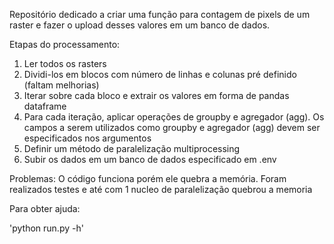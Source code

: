 Repositório dedicado a criar uma função para contagem de pixels de um raster e fazer o upload desses valores em um banco de dados.

Etapas do processamento:

1. Ler todos os rasters
2. Dividi-los em blocos com número de linhas e colunas pré definido (faltam melhorias)
3. Iterar sobre cada bloco e extrair os valores em forma de pandas dataframe
4. Para cada iteração, aplicar operações de groupby e agregador (agg). Os campos a serem utilizados como groupby e agregador (agg) devem ser especificados nos argumentos
5. Definir um método de paralelização multiprocessing 
6. Subir os dados em um banco de dados especificado em .env




Problemas: O código funciona porém ele quebra a memória. Foram realizados testes e até com 1 nucleo de paralelização quebrou a memoria



Para obter ajuda:

'python run.py -h'

